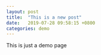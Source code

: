 ```yaml
---
layout: post
title:  "This is a new post"
date:   2019-07-28 09:58:15 +0800
categories: demo
---
```



This is just a demo page